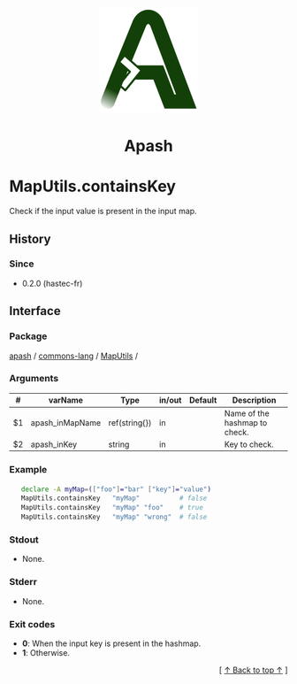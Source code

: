 
<div align='center' id='apash-top'>
  <a href='https://github.com/hastec-fr/apash'>
    <img alt='apash-logo' src='../../../../../../assets/apash-logo.svg'/>
  </a>

  # Apash
</div>


# MapUtils.containsKey
Check if the input value is present in the input map.

## History
### Since
  * 0.2.0 (hastec-fr)

## Interface
### Package
<!-- apash.packageBegin -->
[apash](../../../apash.md) / [commons-lang](../../commons-lang.md) / [MapUtils](../MapUtils.md) / 
<!-- apash.packageEnd -->

### Arguments
 | #      | varName        | Type          | in/out   | Default    | Description                           |
 |--------|----------------|---------------|----------|------------|---------------------------------------|
 | $1     | apash_inMapName      | ref(string{}) | in       |            | Name of the hashmap to check.         |
 | $2     | apash_inKey          | string        | in       |            | Key to check.                         |

### Example
 ```bash
    declare -A myMap=(["foo"]="bar" ["key"]="value")
    MapUtils.containsKey   "myMap"          # false
    MapUtils.containsKey   "myMap" "foo"    # true
    MapUtils.containsKey   "myMap" "wrong"  # false
 ```

### Stdout
  * None.
### Stderr
  * None.

### Exit codes
  * **0**: When the input key is present in the hashmap.
  * **1**: Otherwise.

  <div align='right'>[ <a href='#apash-top'>↑ Back to top ↑</a> ]</div>


